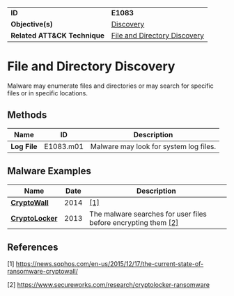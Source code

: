 |||
|---|---|
|**ID**|**E1083**|
|**Objective(s)**|[Discovery](../discovery)|
|**Related ATT&CK Technique**|[File and Directory Discovery](https://attack.mitre.org/techniques/T1083/) |


File and Directory Discovery
============================
Malware may enumerate files and directories or may search for specific files or in specific locations.

Methods
-------
|Name|ID|Description|
|---|---|---|
|**Log File**|E1083.m01|Malware may look for system log files.|

Malware Examples
----------------
|Name|Date|Description|
|---|---|---|
|[**CryptoWall**](../discovery/file-discover.md)|2014| [[1]](#1)|
|[**CryptoLocker**](../discovery/file-discover.md)|2013|The malware searches for user files before encrypting them [[2]](#2)|

References
----------
<a name="1">[1]</a> https://news.sophos.com/en-us/2015/12/17/the-current-state-of-ransomware-cryptowall/

<a name="2">[2]</a> https://www.secureworks.com/research/cryptolocker-ransomware
